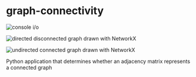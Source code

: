 # graph-connectivity

![console i/o](https://raw.github.com/kas/graph-connectivity/master/img/console.png)

![directed disconnected graph drawn with NetworkX](https://raw.github.com/kas/graph-connectivity/master/img/directed_disconnected_graph_networkx.png)

![undirected connected graph drawn with NetworkX](https://raw.github.com/kas/graph-connectivity/master/img/undirected_connected_graph_networkx.png)

Python application that determines whether an adjacency matrix represents a connected graph
